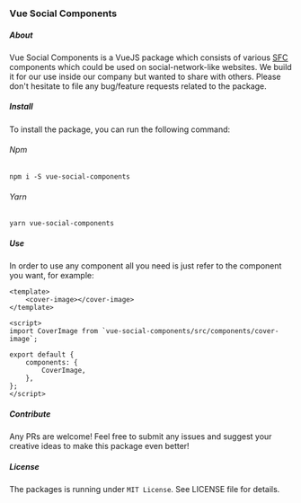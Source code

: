 ### Vue Social Components

##### About
Vue Social Components is a VueJS package which consists of various [SFC](https://vuejs.org/v2/guide/single-file-components.html) components which could be used on social-network-like websites.
We build it for our use inside our company but wanted to share with others.
Please don't hesitate to file any bug/feature requests related to the package.  
 
##### Install
To install the package, you can run the following command:
###### Npm
`npm i -S vue-social-components`
###### Yarn
`yarn vue-social-components`

##### Use
In order to use any component all you need is just refer to the component you want, for example:
```
<template>
    <cover-image></cover-image>
</template>

<script>
import CoverImage from `vue-social-components/src/components/cover-image`;

export default {
    components: {
        CoverImage,
    },
};
</script>
``` 

##### Contribute
Any PRs are welcome! Feel free to submit any issues and suggest your creative ideas to make this package even better!

##### License
The packages is running under `MIT License`. See LICENSE file for details.